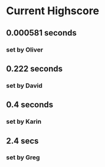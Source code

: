 # Current Highscore #
## 0.000581 seconds ##
### set by Oliver ###

## 0.222 seconds ##
### set by David ###

## 0.4 seconds ##
### set by Karin ###

## 2.4 secs ##
### set by Greg ###
